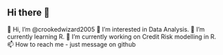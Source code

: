 ## Hi there 👋
👋 Hi, I’m @crookedwizard2005
👀 I’m interested in Data Analysis.
🌱 I’m currently learning R.
🔭 I’m currently working on Credit Risk modelling in R.
📫 How to reach me - just message on github 
